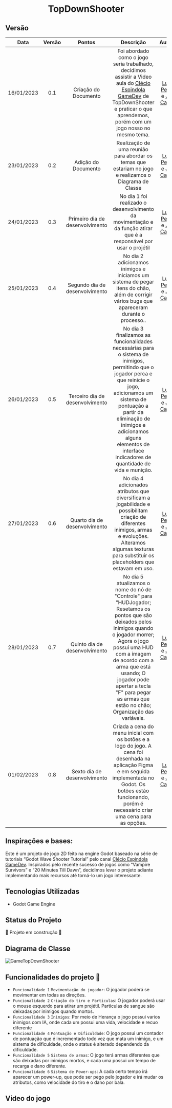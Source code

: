 <h1 align="center"> TopDownShooter </h1>

## Versão
  | Data | Versão | Pontos | Descrição | Autores |
|:----:|:------:|:---------:|:---------:|:---------:|
| 16/01/2023 | 0.1 | Criação do Documento | Foi abordado como o jogo seria trabalhado, decidimos assistir a Video aula do [Clécio Espindola GameDev](https://www.youtube.com/@clecioespindolagamedev) de TopDownShooter e praticar o que aprendemos, porém com um jogo nosso no mesmo tema. |[Lucas Petruci](https://github.com/LucasPetruci) e [João Capello](https://github.com/Pinais) |
| 23/01/2023 | 0.2 | Adição do Documento | Realização de uma reunião para abordar os temas que estariam no jogo e realizamos o Diagrama de Classe |[Lucas Petruci](https://github.com/LucasPetruci) e [João Capello](https://github.com/Pinais) |
| 24/01/2023 | 0.3 | Primeiro dia de desenvolvimento | No dia 1 foi realizado o desenvolvimento da movimentação e da função atirar que é a responsável por usar o projétil |[Lucas Petruci](https://github.com/LucasPetruci) e [João Capello](https://github.com/Pinais) |
| 25/01/2023 | 0.4 | Segundo dia de desenvolvimento | No dia 2 adicionamos inimigos e iniciamos um sistema de pegar itens do chão, além de corrigir vários bugs que apareceram durante o processo.. |[Lucas Petruci](https://github.com/LucasPetruci) e [João Capello](https://github.com/Pinais) |
| 26/01/2023 | 0.5 | Terceiro dia de desenvolvimento | No dia 3 finalizamos as funcionalidades necessárias para o sistema de inimigos, permitindo que o jogador perca e que reinicie o jogo, adicionamos um sistema de pontuação a partir da eliminação de inimigos e adicionamos alguns elementos de interface indicadores de quantidade de vida e munição. |[Lucas Petruci](https://github.com/LucasPetruci) e [João Capello](https://github.com/Pinais) |
| 27/01/2023 | 0.6 | Quarto dia de desenvolvimento | No dia 4 adicionados atributos que diversificam a jogabilidade e possibilitam criação de diferentes inimigos, armas e evoluções. Alteramos algumas texturas para substituir os placeholders que estavam em uso. | [Lucas Petruci](https://github.com/LucasPetruci) e [João Capello](https://github.com/Pinais) |
| 28/01/2023 | 0.7 | Quinto dia de desenvolvimento | No dia 5 atualizamos o nome do nó de "Controle" para "HUDJogador; Resetamos os pontos que são deixados pelos inimigos quando o jogador morrer; Agora o jogo possui uma HUD com a imagem de acordo com a arma que está usando; O jogador pode apertar a tecla "F" para pegar as armas que estão no chão; Organização das variáveis. | [Lucas Petruci](https://github.com/LucasPetruci) e [João Capello](https://github.com/Pinais) |
| 01/02/2023 | 0.8 | Sexto dia de desenvolvimento | Criada a cena do menu inicial com os botões e a logo do jogo. A cena foi desenhada na aplicação Figma e em seguida implementada no Godot. Os botões estão funcionando, porém é necessário criar uma cena para as opções. | [Lucas Petruci](https://github.com/LucasPetruci) e [João Capello](https://github.com/Pinais) |


## Inspirações e bases:

Este é um projeto de jogo 2D feito na engine Godot baseado na série de tutoriais “Godot Wave Shooter Tutorial” pelo canal [Clécio Espindola GameDev](https://www.youtube.com/@clecioespindolagamedev).
Inspirados pelo recente sucesso de jogos como “Vampire Survivors” e “20 Minutes Till Dawn”, decidimos levar o projeto adiante implementando mais recursos até torná-lo um jogo interessante.

## Tecnologias Utilizadas
- Godot Game Engine

## Status do Projeto
:construction: Projeto em construção :construction:

## Diagrama de Classe
![GameTopDownShooter](https://user-images.githubusercontent.com/99514230/215515545-f2efb926-da7f-4a2c-a52f-525a03878fc8.png)


## Funcionalidades do projeto :hammer:
- `Funcionalidade 1` `Movimentação do jogador`: O jogador poderá se movimentar em todas as direções.
- `Funcionalidade 2` `Criação do tiro e Particulas`: O jogador poderá usar o mouse esquerdo para atirar um projétil. Particulas de sangue são deixadas por inimigos quando mortos.
- `Funcionalidade 3` `Inimigos`: Por meio de Herança o jogo possui varios inimigos com IA, onde cada um possui uma vida, velocidade e recuo diferente
- `Funcionalidade 4` `Pontuação e Dificuldade`: O jogo possui um contador de pontuação que é incrementado todo vez que mata um inimigo, e um sistema de dificuldade, onde o status é alterado dependendo da dificuldade.
- `Funcionalidade 5` `Sistema de armas`: O jogo terá armas diferentes que são deixadas por inimigos mortos, e cada uma possui um tempo de recarga e dano diferente.
- `Funcionalidade 6` `Sistema de Power-ups`: A cada certo tempo irá aparecer um power-up, que pode ser pego pelo jogador e irá mudar os atributos, como velocidade do tiro e o dano por bala.


## Video do jogo 


